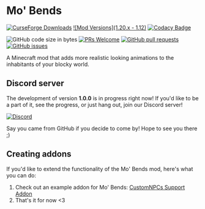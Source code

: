 # Mo' Bends
[![CurseForge Downloads](http://cf.way2muchnoise.eu/231347.svg)](https://www.curseforge.com/minecraft/mc-mods/mo-bends) [![Mod Versions](1.20.x - 1.12)](https://www.curseforge.com/minecraft/mc-mods/mo-bends) [![Codacy Badge](https://api.codacy.com/project/badge/Grade/dc7fa82e8d904f65b33b948ed093c21f)](https://app.codacy.com/gh/mobends/MoBends?utm_source=github.com&utm_medium=referral&utm_content=mobends/MoBends&utm_campaign=Badge_Grade_Dashboard)


![GitHub code size in bytes](https://img.shields.io/github/languages/code-size/mobends/MoBends.svg?style=for-the-badge)
[![PRs Welcome](https://img.shields.io/badge/PRs-welcome-brightgreen.svg?style=for-the-badge)](http://makeapullrequest.com)
[![GitHub pull requests](https://img.shields.io/github/issues-pr/mobends/MoBends.svg?style=for-the-badge)](https://github.com/mobends/MoBends/pulls)
[![GitHub issues](https://img.shields.io/github/issues-raw/mobends/MoBends.svg?style=for-the-badge)](https://github.com/mobends/MoBends/issues)

A Minecraft mod that adds more realistic looking animations to the inhabitants of your blocky world.

## Discord server
The development of version **1.0.0** is in progress right now! If you'd like to be a part of it, see the progress, or just hang out, join our Discord server!

[![Discord](https://img.shields.io/discord/386940930739011584.svg?style=for-the-badge&logo=discord&logoColor=white)](https://discord.gg/JqgWRgdkvx)

Say you came from GitHub if you decide to come by! Hope to see you there ;)

## Creating addons
If you'd like to extend the functionality of the Mo' Bends mod, here's what you can do:
1. Check out an example addon for Mo' Bends: [CustomNPCs Support Addon](https://github.com/mobends/mobends-addon-customnpcs)
2. That's it for now <3
